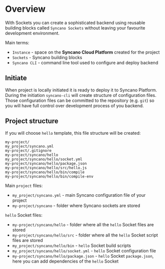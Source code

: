 # Overview
With Sockets you can create a sophisticated backend using reusable building blocks called `Syncano Sockets` without leaving your favourite development environment.

Main terms:
 - `Instance` - space on the **Syncano Cloud Platform** created for the project
 - `Sockets` - Syncano building blocks
 - `Syncano CLI` - command line tool used to configure and deploy backend

## Initiate

When project is locally initiated it is ready to deploy it to Syncano Platform.
During the initiation `syncano-cli` will create structure of configuration files.
Those configuration files can be committed to the repository (e.g. `git`) so you
will have full control over development process of you backend.

## Project structure

If you will choose `hello` template, this file structure will be created:

```
my-project/
my_project/syncano.yml
my-project/.gitignore
my-project/syncano/hello
my_project/syncano/hello/socket.yml
my-project/syncano/hello/package.json
my-project/syncano/hello/src/hello.js
my-project/syncano/hello/bin/compile
my-project/syncano/hello/bin/compile-env
```

Main `project` files:
- `my_project/syncano.yml` - main Syncano configuration file of your project
- `my-project/syncano` - folder where Syncano sockets are stored

`hello` Socket files:
- `my-project/syncano/hello` - folder where all the `hello` Socket files are stored
- `my-project/syncano/hello/src` - folder where all the `hello` Socket script files are stored
- `my_project/syncano/hello/bin` - `hello` Socket build scripts
- `my_project/syncano/hello/socket.yml` - `hello` Socket configuration file
- `my-project/syncano/hello/package.json` - `hello` Socket `package.json`, here you can add
  dependencies of the `hello` Socket
